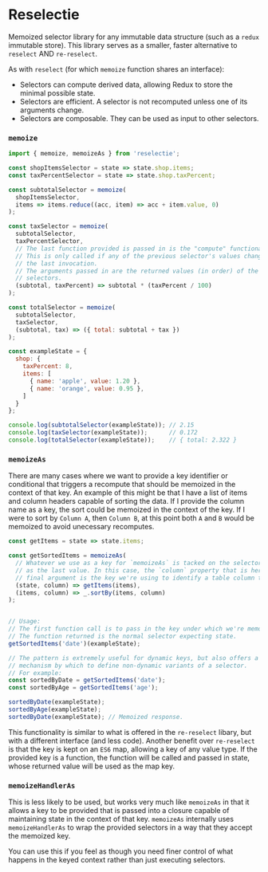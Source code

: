 # Reselectie

Memoized selector library for any immutable data structure (such as a `redux` immutable store).
This library serves as a smaller, faster alternative to `reselect` AND `re-reselect`.

As with `reselect` (for which `memoize` function shares an interface):

* Selectors can compute derived data, allowing Redux to store the minimal possible state.
* Selectors are efficient. A selector is not recomputed unless one of its arguments change.
* Selectors are composable. They can be used as input to other selectors.

### `memoize`

```js
import { memoize, memoizeAs } from 'reselectie';

const shopItemsSelector = state => state.shop.items;
const taxPercentSelector = state => state.shop.taxPercent;

const subtotalSelector = memoize(
  shopItemsSelector,
  items => items.reduce((acc, item) => acc + item.value, 0)
);

const taxSelector = memoize(
  subtotalSelector,
  taxPercentSelector,
  // The last function provided is passed in is the "compute" functionality.
  // This is only called if any of the previous selector's values changed from
  // the last invocation.
  // The arguments passed in are the returned values (in order) of the previous
  // selectors.
  (subtotal, taxPercent) => subtotal * (taxPercent / 100)
);

const totalSelector = memoize(
  subtotalSelector,
  taxSelector,
  (subtotal, tax) => ({ total: subtotal + tax })
);

const exampleState = {
  shop: {
    taxPercent: 8,
    items: [
      { name: 'apple', value: 1.20 },
      { name: 'orange', value: 0.95 },
    ]
  }
};

console.log(subtotalSelector(exampleState)); // 2.15
console.log(taxSelector(exampleState));      // 0.172
console.log(totalSelector(exampleState));    // { total: 2.322 }
```


### `memoizeAs`

There are many cases where we want to provide a key identifier or conditional
that triggers a recompute that should be memoized in the context of that key.
An example of this might be that I have a list of items and column headers
capable of sorting the data. If I provide the column name as a key, the sort
could be memoized in the context of the key. If I were to sort by `Column A`, then
`Column B`, at this point both `A` and `B` would be memoized to avoid unecessary recomputes.

```js
const getItems = state => state.items;

const getSortedItems = memoizeAs(
  // Whatever we use as a key for `memoizeAs` is tacked on the selector arguments
  // as the last value. In this case, the `column` property that is here as the
  // final argument is the key we're using to identify a table column to sort by.
  (state, column) => getItems(items),
  (items, column) => _.sortBy(items, column)
);


// Usage:
// The first function call is to pass in the key under which we're memoizing.
// The function returned is the normal selector expecting state.
getSortedItems('date')(exampleState);

// The pattern is extremely useful for dynamic keys, but also offers a good
// mechanism by which to define non-dynamic variants of a selector.
// For example:
const sortedByDate = getSortedItems('date');
const sortedByAge = getSortedItems('age');

sortedByDate(exampleState);
sortedByAge(exampleState);
sortedByDate(exampleState); // Memoized response.
```

This functionality is similar to what is offered in the `re-reselect` libary, but
with a different interface (and less code). Another benefit over `re-reselect`
is that the key is kept on an `ES6` map, allowing a key of any value type. If the
provided key is a function, the function will be called and passed in state,
whose returned value will be used as the map key.


### `memoizeHandlerAs`

This is less likely to be used, but works very much like `memoizeAs` in that it
allows a key to be provided that is passed into a closure capable of maintaining
state in the context of that key. `memoizeAs` internally uses `memoizeHandlerAs`
to wrap the provided selectors in a way that they accept the memoized key.

You can use this if you feel as though you need finer control of what happens
in the keyed context rather than just executing selectors.
